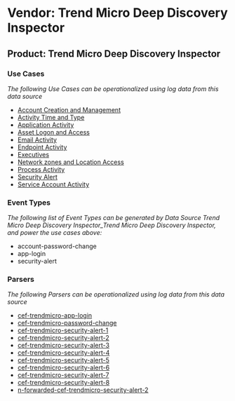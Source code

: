 Vendor: Trend Micro Deep Discovery Inspector
============================================
Product: Trend Micro Deep Discovery Inspector
---------------------------------------------

### Use Cases

_The following Use Cases can be operationalized using log data from this data source_

* [Account Creation and Management](usecase_account_creation_and_management.md)
* [Activity Time  and Type](usecase_activity_time__and_type.md)
* [Application Activity](usecase_application_activity.md)
* [Asset Logon and Access](usecase_asset_logon_and_access.md)
* [Email Activity](usecase_email_activity.md)
* [Endpoint Activity](usecase_endpoint_activity.md)
* [Executives](usecase_executives.md)
* [Network zones and Location Access](usecase_network_zones_and_location_access.md)
* [Process Activity](usecase_process_activity.md)
* [Security Alert](usecase_security_alert.md)
* [Service Account Activity](usecase_service_account_activity.md)


### Event Types

_The following list of Event Types can be generated by Data Source Trend Micro Deep Discovery Inspector_Trend Micro Deep Discovery Inspector, and power the use cases above:_

- account-password-change
- app-login
- security-alert


### Parsers

_The following Parsers can be operationalized using log data from this data source_

* [cef-trendmicro-app-login](parserContent_cef-trendmicro-app-login.md)
* [cef-trendmicro-password-change](parserContent_cef-trendmicro-password-change.md)
* [cef-trendmicro-security-alert-1](parserContent_cef-trendmicro-security-alert-1.md)
* [cef-trendmicro-security-alert-2](parserContent_cef-trendmicro-security-alert-2.md)
* [cef-trendmicro-security-alert-3](parserContent_cef-trendmicro-security-alert-3.md)
* [cef-trendmicro-security-alert-4](parserContent_cef-trendmicro-security-alert-4.md)
* [cef-trendmicro-security-alert-5](parserContent_cef-trendmicro-security-alert-5.md)
* [cef-trendmicro-security-alert-6](parserContent_cef-trendmicro-security-alert-6.md)
* [cef-trendmicro-security-alert-7](parserContent_cef-trendmicro-security-alert-7.md)
* [cef-trendmicro-security-alert-8](parserContent_cef-trendmicro-security-alert-8.md)
* [n-forwarded-cef-trendmicro-security-alert-2](parserContent_n-forwarded-cef-trendmicro-security-alert-2.md)
